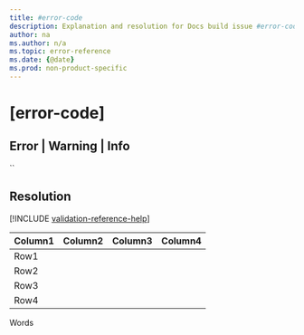 ```yaml
---
title: #error-code
description: Explanation and resolution for Docs build issue #error-code
author: na
ms.author: n/a
ms.topic: error-reference
ms.date: {@date}
ms.prod: non-product-specific
---
```


# [error-code]

## Error | Warning | Info

``

## Resolution

<!--make sure to add this file to your includes folder and verify the path-->
[!INCLUDE [validation-reference-help](includes/validation-reference-help.md)]

|Column1  |Column2  |Column3  |Column4  |
|---------|---------|---------|---------|
|Row1     |         |         |         |
|Row2     |         |         |         |
|Row3     |         |         |         |
|Row4     |         |         |         |

Words
